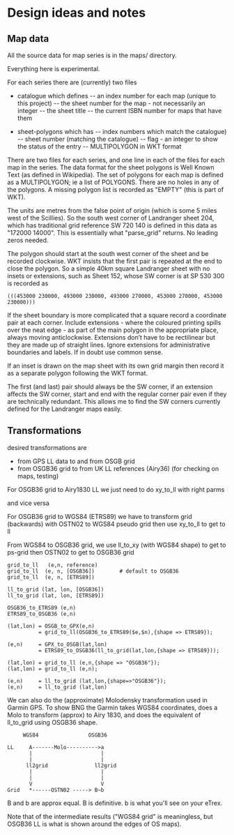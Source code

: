 # Design ideas and notes

## Map data

All the source data for map series is in the maps/ directory.

Everything here is experimental.

For each series there are (currently) two files

- catalogue which defines 
  -- an index number for each map (unique to this project)
  -- the sheet number for the map - not necessarily an integer
  -- the sheet title
  -- the current ISBN number for maps that have them

- sheet-polygons which has
  -- index numbers which match the catalogue)
  -- sheet number (matching the catalogue)
  -- flag - an integer to show the status of the entry
  -- MULTIPOLYGON in WKT format

There are two files for each series, and one line in each of the files for each
map in the series.  The data format for the sheet polygons is Well Known Text
(as defined in Wikipedia).  The set of polygons for each map is defined as a
MULTIPOLYGON; ie a list of POLYGONS.  There are no holes in any of the
polygons.  A missing polygon list is recorded as "EMPTY" (this is part of WKT).

The units are metres from the false point of origin (which is some 5 miles west
of the Scillies).  So the south west corner of Landranger sheet 204, which has
traditional grid reference SW 720 140 is defined in this data as "172000
14000".  This is essentially what "parse_grid" returns. No leading zeros
needed.

The polygon should start at the south west corner of the sheet and be recorded
clockwise.  WKT insists that the first pair is repeated at the end to close the
polygon. So a simple 40km square Landranger sheet with no insets or extensions,
such as Sheet 152, whose SW corner is at SP 530 300 is recorded as

    (((453000 230000, 493000 230000, 493000 270000, 453000 270000, 453000 230000)))

If the sheet boundary is more complicated that a square record a coordinate
pair at each corner.  Include extensions - where the coloured printing spills
over the neat edge - as part of the main polygon in the appropriate place,
always moving anticlockwise.  Extensions don’t have to be rectilinear but they
are made up of straight lines.  Ignore extensions for administrative boundaries
and labels.  If in doubt use common sense.  

If an inset is drawn on the map sheet with its own grid margin then record it
as a separate polygon following the WKT format.

The first (and last) pair should always be the SW corner, if an extension
affects the SW corner, start and end with the regular corner pair even if they
are technically redundant.  This allows me to find the SW corners currently
defined for the Landranger maps easily.





## Transformations

desired transformations are 

- from GPS LL data to and from OSGB grid
- from OSGB36 grid to from UK LL references (Airy36) (for checking on maps, testing)


For OSGB36 grid to Airy1830 LL we just need to do xy_to_ll with
right parms

and vice versa

For OSGB36 grid to WGS84 (ETRS89) we have to transform grid
(backwards) with OSTN02 to WGS84 pseudo grid then use xy_to_ll to
get to ll

From WGS84 to OSGB36 grid, we use ll_to_xy (with WGS84 shape) to get
to ps-grid then OSTN02 to get to OSGB36 grid


    grid_to_ll   (e,n, reference)
    grid_to_ll  (e, n, [OSGB36])        # default to OSGB36
    grid_to_ll  (e, n, [ETRS89])

    ll_to_grid (lat, lon, [OSGB36])
    ll_to_grid (lat, lon, [ETRS89])

    OSGB36_to_ETRS89 (e,n)
    ETRS89_to_OSGB36 (e,n)

    (lat,lon) = OSGB_to_GPX(e,n)
              = grid_to_ll(OSGB36_to_ETRS89($e,$n),{shape => ETRS89});

    (e,n)     = GPX_to_OSGB(lat,lon)
              = ETRS89_to_OSGB36(ll_to_grid(lat,lon,{shape => ETRS89}));

    (lat,lon) = grid_to_ll (e,n,{shape => "OSGB36"});
    (lat,lon) = grid_to_ll (e,n);

    (e,n)     = ll_to_grid (lat,lon,{shape=>"OSGB36"});
    (e,n)     = ll_to_grid (lat,lon)


We can also do the (approximate) Molodensky transformation used in
Garmin GPS.  To show BNG the Garmin takes WGS84 coordinates, does a
Molo to transform (approx) to Airy 1830, and does the equivalent of
ll_to_grid using OSGB36 shape.

         WGS84                OSGB36

    LL     A-------Molo---------->a
           |                      |
           |                      |
          ll2grid               ll2grid
           |                      |
           |                      |
           V                      V
    Grid   *------OSTN02 -----> B~b

B and b are approx equal.
B is definitive.  b is what you'll see on your eTrex.

Note that of the intermediate results ("WGS84 grid" is meaningless,
but OSGB36 LL is what is shown around the edges of OS maps).
